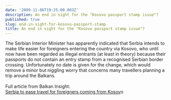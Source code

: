 ```yaml
---
date: '2009-11-06T19:25:00.003Z'
description: An end in sight for the "Kosovo passport stamp issue"?
published: true
slug: end-in-sight-for-kosovo-passport-stamp
title: An end in sight for the "Kosovo passport stamp issue"?
---
```


The Serbian Interior Minister has apparently indicated that Serbia intends to make life easier for foreigners entering the country via Kosovo, who until now have been regarded as illegal entrants (at least in theory) because their passports do not contain an entry stamp from a recognised Serbian border crossing. Unfortunately no date is given for the change, which would remove a minor but niggling worry that concerns many travellers planning a trip around the Balkans.<br /><br />Full article from Balkan Insight:<br /><a href="http://www.balkaninsight.com/en/main/news/23348/">Serbia to ease travel for foreigners coming from Kosov</a>o